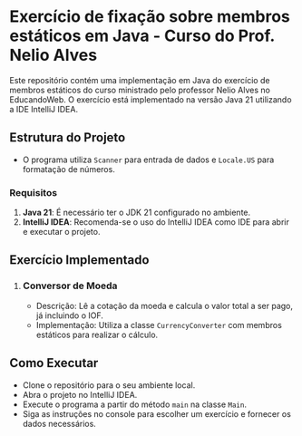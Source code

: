 # Exercício de fixação sobre membros estáticos em Java - Curso do Prof. Nelio Alves

Este repositório contém uma implementação em Java do exercício de membros estáticos do curso ministrado pelo professor Nelio Alves no EducandoWeb. 
O exercício está implementado na versão Java 21 utilizando a IDE IntelliJ IDEA.

## Estrutura do Projeto

- O programa utiliza `Scanner` para entrada de dados e `Locale.US` para formatação de números.


### Requisitos

1. **Java 21**: É necessário ter o JDK 21 configurado no ambiente.
2. **IntelliJ IDEA**: Recomenda-se o uso do IntelliJ IDEA como IDE para abrir e executar o projeto.


## Exercício Implementado

1. ### Conversor de Moeda
   - Descrição: Lê a cotação da moeda e calcula o valor total a ser pago, já incluindo o IOF.
   - Implementação: Utiliza a classe `CurrencyConverter` com membros estáticos para realizar o cálculo.


## Como Executar

- Clone o repositório para o seu ambiente local.
- Abra o projeto no IntelliJ IDEA.
- Execute o programa a partir do método `main` na classe `Main`.
- Siga as instruções no console para escolher um exercício e fornecer os dados necessários.



